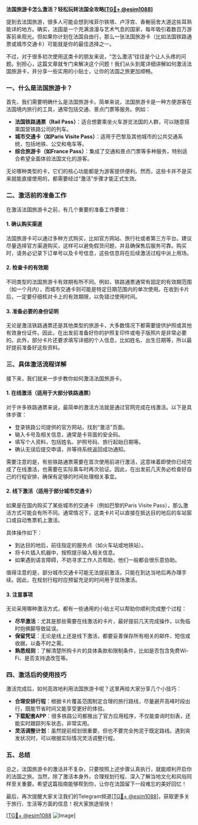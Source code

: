 **法国旅游卡怎么激活？轻松玩转法国全攻略[[TG💪+ @esim1088](https://t.me/s/esim1088)]**

提到去法国旅游，很多人可能会想到埃菲尔铁塔、卢浮宫、香榭丽舍大道这些耳熟能详的地方。确实，法国是一个充满浪漫与艺术气息的国家，每年吸引着数百万游客前来观光。但如果你计划在法国自由行，那么一张法国旅游卡（比如法国铁路通票或城市交通卡）可能就是你的最佳选择之一。

不过，对于很多初次使用这类卡的朋友来说，“怎么激活”往往是个让人头疼的问题。别担心，这篇文章就专门来解决这个问题！我们从头到尾详细讲解如何激活法国旅游卡，并分享一些实用的小贴士，让你的法国之旅更加顺畅。

### **一、什么是法国旅游卡？**

首先，我们需要明确什么是法国旅游卡。简单来说，法国旅游卡是一种方便游客在法国境内旅行的工具，通常包括交通、景点门票等服务。例如：

- **法国铁路通票（Rail Pass）**：适合想要乘坐火车游览法国的人群，可以随意搭乘国营铁路公司的列车。
- **城市交通卡（如Paris Visite Pass）**：适用于巴黎及其他城市的公共交通系统，包括地铁、公交和电车等。
- **综合旅游卡（如France Pass）**：集成了交通和景点门票等多种服务，特别适合希望全面体验法国文化的游客。

无论哪种类型的卡，它们的核心功能都是为游客提供便利。然而，这些卡并不是买来就能直接使用的，都需要经过“激活”步骤才能正式生效。

### **二、激活前的准备工作**

在激活法国旅游卡之前，有几个重要的准备工作要做：

#### 1. **确认购买渠道**
法国旅游卡可以通过多种方式购买，比如官方网站、旅行社或者第三方平台。建议尽量选择官方渠道购买，这样可以避免假货问题，并且确保售后服务可靠。购买时，请务必记录下订单号以及卡号信息，这些信息将在后续激活过程中派上用场。

#### 2. **检查卡的有效期**
不同类型的法国旅游卡有效期有所不同。例如，铁路通票通常有固定的有效期范围（如一个月内），而城市交通卡则可能是特定日期范围内的单次使用。在收到卡片后，一定要仔细核对卡上的有效期限，以免错过使用时间。

#### 3. **准备必要的身份证明**
无论是激活铁路通票还是其他类型的旅游卡，大多数情况下都需要提供护照或其他有效身份证件。因此，在出发前准备好你的护照复印件或电子版照片是非常必要的。此外，部分卡片还要求填写详细的个人信息，比如姓名、出生日期等，所以最好提前准备好这些资料。

### **三、具体激活流程详解**

接下来，我们就来一步步教你如何激活法国旅游卡。

#### 1. **在线激活（适用于大部分铁路通票）**
对于许多铁路通票来说，最简单的激活方法就是通过官网完成在线激活。以下是具体步骤：

- 登录铁路公司提供的官方网站，找到“激活”页面。
- 输入卡号及相关信息，通常是卡背面的安全码。
- 填写个人资料，包括姓名、护照号码、旅行起始日期等。
- 确认无误后提交申请，并等待系统返回成功通知。

需要注意的是，有些铁路通票需要在首次使用前进行激活，这意味着即使你已经完成了在线激活，也需要在实际乘车时再次验证。因此，在出发前几天务必检查好自己的行程安排，确保有足够的时间处理相关事宜。

#### 2. **线下激活（适用于部分城市交通卡）**
如果是在国内购买了某些城市的交通卡（例如巴黎的Paris Visite Pass），那么激活方式可能会有所不同。通常情况下，这类卡片可以直接在抵达目的地后的车站窗口或自动售票机上激活。

具体操作如下：
- 到达目的地后，前往指定的服务点（如火车站或地铁站）。
- 将卡片插入机器中，按照提示输入相关信息。
- 如果遇到语言障碍，不妨寻求工作人员帮助，他们一般都会很乐意协助。

值得注意的是，部分城市交通卡可能无法提前激活，只能在到达当地后再办理手续。因此，在规划行程时应预留充足的时间用于现场激活。

#### 3. **注意事项**
无论采用哪种激活方式，都有一些通用的小贴士可以帮助你顺利完成整个过程：

- **尽早激活**：尤其是那些需要在线激活的卡片，最好提前几天完成操作，以免临时抱佛脚导致延误。
- **保留凭证**：无论是线上还是线下激活，都要妥善保存所有相关的邮件、短信或收据，以备不时之需。
- **熟悉规则**：了解清楚所购卡片的具体条款和限制条件，比如是否包含免费Wi-Fi、是否支持退改签等。

### **四、激活后的使用技巧**

激活完成后，如何高效地利用法国旅游卡呢？这里再给大家分享几个小技巧：

- **合理安排行程**：根据卡片覆盖范围制定合理的旅行路线，尽量避开高峰时段出行，既能节省时间又能享受更好的体验。
- **下载配套APP**：很多铁路公司都推出了官方应用程序，不仅能查询时刻表，还能实时跟踪列车状态，非常实用。
- **灵活调整计划**：虽然提前规划很重要，但也不要完全拘泥于既定路线。遇到突发状况时，可以根据实际情况灵活调整行程。

### **五、总结**

总之，法国旅游卡的激活并不复杂，只要按照上述步骤认真执行，就能顺利开启你的法国之旅。当然，除了激活本身外，合理规划行程、深入了解当地文化和风俗同样至关重要。希望这篇指南能够帮到你，让你在法国留下一段难忘的美好回忆！

最后，再次提醒大家关注我们的Telegram频道[[TG💪+ @esim1088](https://t.me/s/esim1088)]，获取更多关于旅行、生活等方面的信息！祝大家旅途愉快！

[[TG💪+ @esim1088](https://t.me/s/esim1088) ![Image](https://i.postimg.cc/4NQfJmqS/Snipaste-2025-05-13-00-14-12.png)]